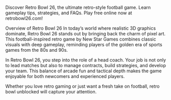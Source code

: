 Discover Retro Bowl 26, the ultimate retro-style football game. Learn gameplay tips, strategies, and FAQs. Play free online now at retrobowl26.com!

Overview of Retro Bowl 26
In today’s world where realistic 3D graphics dominate, Retro Bowl 26 stands out by bringing back the charm of pixel art. This football-inspired retro game by New Star Games combines classic visuals with deep gameplay, reminding players of the golden era of sports games from the 80s and 90s.

In Retro Bowl 26, you step into the role of a head coach. Your job is not only to lead matches but also to manage contracts, build strategies, and develop your team. This balance of arcade fun and tactical depth makes the game enjoyable for both newcomers and experienced players.

Whether you love retro gaming or just want a fresh take on football, retro bowl unblocked will capture your attention.
